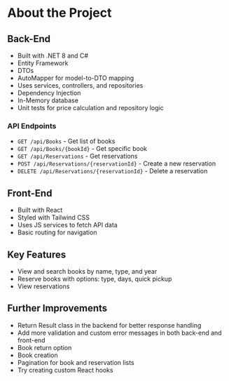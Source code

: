 # About the Project

## Back-End
- Built with .NET 8 and C#
- Entity Framework
- DTOs
- AutoMapper for model-to-DTO mapping
- Uses services, controllers, and repositories
- Dependency Injection
- In-Memory database
- Unit tests for price calculation and repository logic

### API Endpoints
- `GET /api/Books` - Get list of books
- `GET /api/Books/{bookId}` - Get specific book
- `GET /api/Reservations` - Get reservations
- `POST /api/Reservations/{reservationId}` - Create a new reservation
- `DELETE /api/Reservations/{reservationId}` - Delete a reservation

## Front-End
- Built with React
- Styled with Tailwind CSS
- Uses JS services to fetch API data
- Basic routing for navigation

## Key Features
- View and search books by name, type, and year
- Reserve books with options: type, days, quick pickup
- View reservations

## Further Improvements
- Return Result class in the backend for better response handling
- Add more validation and custom error messages in both back-end and front-end
- Book return option
- Book creation
- Pagination for book and reservation lists
- Try creating custom React hooks

